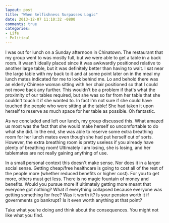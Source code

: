 ```yaml
---
layout: post
title: "When Selfishness Surpasses Logic"
date: 2013-12-07 11:10:32 -0800
comments: true
categories: 
- Life
- Political
---
```

I was out for lunch on a Sunday afternoon in Chinatown.  The restaurant that my group went to was mostly full, but we were able to get a table in a back room.  It wasn't ideally placed since it was awkwardly positioned relative to another large table, but it was definitely better than having to wait.  I sat near the large table with my back to it and at some point later on in the meal my lunch mates indicated for me to look behind me.  Lo and behold there was an elderly Chinese woman sitting with her chair positioned so that I could not move back any further.  This wouldn't be a problem if that's what the proximity of our tables required, but she was so far from her table that she couldn't touch it if she wanted to.  In fact I'm not sure if she could have touched the people who were sitting at the table!  She had taken it upon herself to reserve as much space for her table as possible.  Oh fantastic.

As we concluded and left our lunch, my group discussed this.  What amazed us most was the fact that she would make herself so uncomfortable to do what she did.  In the end, she was able to reserve some extra breathing room for her lunch mates even though she had put herself out of sorts.  However, the extra breathing room is pretty useless if you already have plenty of breathing room!  Ultimately I am losing, she is losing, and her tablemates are not really gaining anything of use.

In a small personal context this doesn't make sense.  Nor does it in a larger social sense.  Getting cheap/free healthcare is going to cost all of the rest of the people more (whether reduced benefits or higher cost).  For you to get more, others must get less.  There is no magic fountain of money and benefits.  Would you pursue more if ultimately getting more meant that everyone got nothing?  What if everything collapsed because everyone was getting something for free?  Was it worth it?  Is your pension worth it if governments go bankrupt?  Is it even worth anything at that point?

Take what you're doing and think about the consequences.  You might not like what you find.
